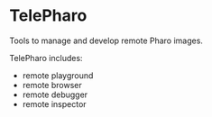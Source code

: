 # TelePharo
Tools to manage and develop remote Pharo images.

TelePharo includes:

- remote playground
- remote browser
- remote debugger
- remote inspector
